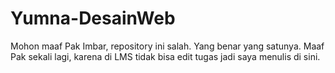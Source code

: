 # Yumna-DesainWeb
Mohon maaf Pak Imbar, repository ini salah. Yang benar yang satunya. Maaf Pak sekali lagi, karena di LMS tidak bisa edit tugas jadi saya menulis di sini.
